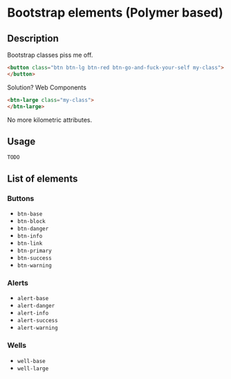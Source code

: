 # Bootstrap elements (Polymer based)

## Description
Bootstrap classes piss me off.  
```html
<button class="btn btn-lg btn-red btn-go-and-fuck-your-self my-class">
</button>
```

Solution? Web Components   

```html
<btn-large class="my-class">
</btn-large>
```

No more kilometric attributes.  

## Usage  
`TODO`  

## List of elements  

### Buttons
- `btn-base`
- `btn-block`
- `btn-danger`
- `btn-info`
- `btn-link`
- `btn-primary`
- `btn-success`
- `btn-warning`

### Alerts  
- `alert-base`
- `alert-danger`
- `alert-info`
- `alert-success`
- `alert-warning`

### Wells  
- `well-base`
- `well-large`
